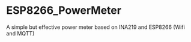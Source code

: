 # ESP8266_PowerMeter
A simple but effective power meter based on INA219 and ESP8266 (Wifi and MQTT)
